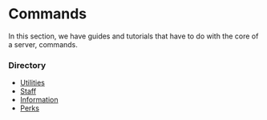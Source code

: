 # Commands
In this section, we have guides and tutorials that have to do with the core of a server, commands.

### Directory
- [Utilities](https://wiki.arsentic.net/bungeecord/commands/utilities)
- [Staff](https://wiki.arsentic.net/bungeecord/commands/staff)
- [Information](https://wiki.arsentic.net/bungeecord/commands/information)
- [Perks](https://wiki.arsentic.net/bungeecord/commands/perks)
